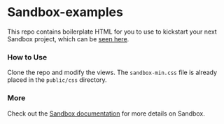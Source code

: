 # Sandbox-examples
This repo contains boilerplate HTML for you to use to kickstart your next Sandbox project, which can be [seen here](https://dlcnine.github.io/sandbox-examples/).

### How to Use
Clone the repo and modify the views. The `sandbox-min.css` file is already placed in the `public/css` directory.

### More
Check out the [Sandbox documentation](https://dlcnine.github.io/sandbox/) for more details on Sandbox.
